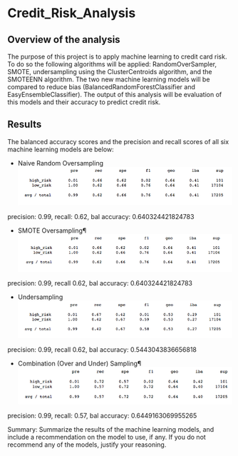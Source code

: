 # Credit_Risk_Analysis

## Overview of the analysis

The purpose of this project is to apply machine learning to credit card risk. To do so the following algorithms will be applied: RandomOverSampler, SMOTE, undersampling using the ClusterCentroids algorithm, and the SMOTEENN algorithm. The two new machine learning models will be compared to reduce bias (BalancedRandomForestClassifier and EasyEnsembleClassifier). The output of this analysis will be evaluation of this models and their accuracy to predict credit risk.

## Results
The balanced accuracy scores and the precision and recall scores of all six machine learning models are below:
- Naive Random Oversampling
![alt_text](https://github.com/NassimNatA/Credit_Risk_Analysis/blob/main/Screen%20Shot%202021-01-10%20at%201.33.30%20AM.png)

precision: 0.99, recall: 0.62, bal accuracy:  0.640324421824783

- SMOTE Oversampling¶
![alt_text](https://github.com/NassimNatA/Credit_Risk_Analysis/blob/main/Screen%20Shot%202021-01-10%20at%201.33.39%20AM.png)

precision: 0.99, recall 0.62, bal accuracy: 0.640324421824783

- Undersampling
![alt_text](https://github.com/NassimNatA/Credit_Risk_Analysis/blob/main/Screen%20Shot%202021-01-10%20at%201.33.45%20AM.png)

precision: 0.99, recall 0.62, bal accuracy: 0.5443043836656818

- Combination (Over and Under) Sampling¶
![alt_text](https://github.com/NassimNatA/Credit_Risk_Analysis/blob/main/Screen%20Shot%202021-01-10%20at%201.33.49%20AM.png)

precision: 0.99, recall: 0.57, bal accuracy: 0.6449163069955265


Summary: Summarize the results of the machine learning models, and include a recommendation on the model to use, if any. If you do not recommend any of the models, justify your reasoning.
